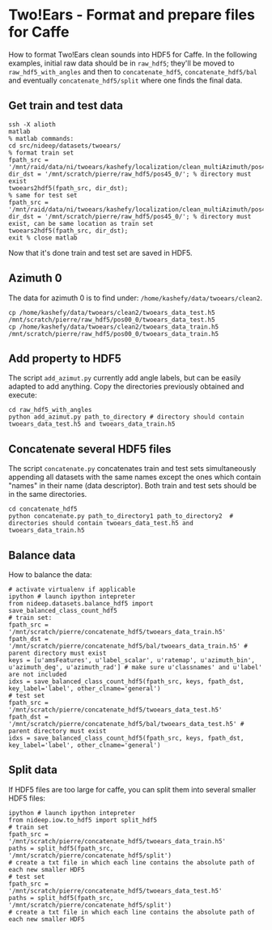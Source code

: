 # Two!Ears - Format and prepare files for Caffe

How to format Two!Ears clean sounds into HDF5 for Caffe. In the following examples, initial raw data should be in `raw_hdf5`; they'll be moved to `raw_hdf5_with_angles` and then to `concatenate_hdf5`, `concatenate_hdf5/bal` and eventually `concatenate_hdf5/split` where one finds the final data.

## Get train and test data

```
ssh -X alioth
matlab
% matlab commands:
cd src/nideep/datasets/twoears/
% format train set
fpath_src = '/mnt/raid/data/ni/twoears/kashefy/localization/clean_multiAzimuth/pos45_0/train/dataStoreUni.mat';
dir_dst = '/mnt/scratch/pierre/raw_hdf5/pos45_0/'; % directory must exist
twoears2hdf5(fpath_src, dir_dst);
% same for test set
fpath_src = '/mnt/raid/data/ni/twoears/kashefy/localization/clean_multiAzimuth/pos45_0/test/dataStoreUni.mat';
dir_dst = '/mnt/scratch/pierre/raw_hdf5/pos45_0/'; % directory must exist, can be same location as train set
twoears2hdf5(fpath_src, dir_dst);
exit % close matlab
```

Now that it's done train and test set are saved in HDF5.

## Azimuth 0

The data for azimuth 0 is to find under: `/home/kashefy/data/twoears/clean2`.

```
cp /home/kashefy/data/twoears/clean2/twoears_data_test.h5 /mnt/scratch/pierre/raw_hdf5/pos00_0/twoears_data_test.h5
cp /home/kashefy/data/twoears/clean2/twoears_data_train.h5 /mnt/scratch/pierre/raw_hdf5/pos00_0/twoears_data_train.h5
```

## Add property to HDF5

The script `add_azimut.py` currently add angle labels, but can be easily adapted to add anything. Copy the directories previously obtained and execute:

```
cd raw_hdf5_with_angles
python add_azimut.py path_to_directory # directory should contain twoears_data_test.h5 and twoears_data_train.h5
```

## Concatenate several HDF5 files

The script `concatenate.py` concatenates train and test sets simultaneously appending all datasets with the same names except the ones which contain "names" in their name (data descriptor). Both train and test sets should be in the same directories.

```
cd concatenate_hdf5
python concatenate.py path_to_directory1 path_to_directory2  # directories should contain twoears_data_test.h5 and twoears_data_train.h5
```

## Balance data

How to balance the data:

```
# activate virtualenv if applicable
ipython # launch ipython intepreter
from nideep.datasets.balance_hdf5 import save_balanced_class_count_hdf5
# train set:
fpath_src = '/mnt/scratch/pierre/concatenate_hdf5/twoears_data_train.h5'
fpath_dst = '/mnt/scratch/pierre/concatenate_hdf5/bal/twoears_data_train.h5' # parent directory must exist
keys = [u'amsFeatures', u'label_scalar', u'ratemap', u'azimuth_bin', u'azimuth_deg', u'azimuth_rad'] # make sure u'classnames' and u'label' are not included
idxs = save_balanced_class_count_hdf5(fpath_src, keys, fpath_dst, key_label='label', other_clname='general')
# test set
fpath_src = '/mnt/scratch/pierre/concatenate_hdf5/twoears_data_test.h5'
fpath_dst = '/mnt/scratch/pierre/concatenate_hdf5/bal/twoears_data_test.h5' # parent directory must exist
idxs = save_balanced_class_count_hdf5(fpath_src, keys, fpath_dst, key_label='label', other_clname='general')
```

## Split data

If HDF5 files are too large for caffe, you can split them into several smaller HDF5 files:

```
ipython # launch ipython intepreter
from nideep.iow.to_hdf5 import split_hdf5
# train set
fpath_src = '/mnt/scratch/pierre/concatenate_hdf5/twoears_data_train.h5'
paths = split_hdf5(fpath_src, '/mnt/scratch/pierre/concatenate_hdf5/split')
# create a txt file in which each line contains the absolute path of each new smaller HDF5
# test set
fpath_src = '/mnt/scratch/pierre/concatenate_hdf5/twoears_data_test.h5'
paths = split_hdf5(fpath_src, '/mnt/scratch/pierre/concatenate_hdf5/split')
# create a txt file in which each line contains the absolute path of each new smaller HDF5
```
